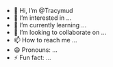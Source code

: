 - 👋 Hi, I’m @Tracymud
- 👀 I’m interested in ...
- 🌱 I’m currently learning ...
- 💞️ I’m looking to collaborate on ...
- 📫 How to reach me ...
- 😄 Pronouns: ...
- ⚡ Fun fact: ...

<!---
Tracymud/Tracymud is a ✨ special ✨ repository because its `README.md` (this file) appears on your GitHub profile.
You can click the Preview link to take a look at your changes.
--->
